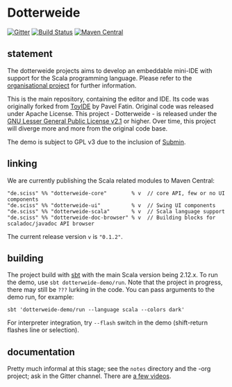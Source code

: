 # Dotterweide

[![Gitter](https://badges.gitter.im/Join%20Chat.svg)](https://gitter.im/dotterweide/dotterweide-org?utm_source=badge&utm_medium=badge&utm_campaign=pr-badge&utm_content=badge)
[![Build Status](https://travis-ci.org/dotterweide/dotterweide.svg?branch=master)](https://travis-ci.org/dotterweide/dotterweide)
[![Maven Central](https://maven-badges.herokuapp.com/maven-central/de.sciss/dotterweide-core_2.12/badge.svg)](https://maven-badges.herokuapp.com/maven-central/de.sciss/dotterweide-core_2.12)

## statement

The dotterweide projects aims to develop an embeddable mini-IDE with support for the Scala programming language. Please refer to the
[organisational project](https://github.com/dotterweide/dotterweide-org) for further information.

This is the main repository, containing the editor and IDE. Its code was originally forked
from [ToyIDE](https://github.com/pavelfatin/toyide) by Pavel Fatin. Original code was released
under Apache License. This project - Dotterweide - is released under the
[GNU Lesser General Public License v2.1](https://www.gnu.org/licenses/lgpl-2.1.txt) or higher.
Over time, this project will diverge more and more from the original code base.

The demo is subject to GPL v3 due to the inclusion of [Submin](https://git.iem.at/sciss/Submin).

## linking

We are currently publishing the Scala related modules to Maven Central:

    "de.sciss" %% "dotterweide-core"        % v  // core API, few or no UI components
    "de.sciss" %% "dotterweide-ui"          % v  // Swing UI components
    "de.sciss" %% "dotterweide-scala"       % v  // Scala language support
    "de.sciss" %% "dotterweide-doc-browser" % v  // Building blocks for scaladoc/javadoc API browser

The current release version `v` is `"0.1.2"`.

## building

The project build with [sbt](http://www.scala-sbt.org/) with the main Scala version being 2.12.x.
To run the demo, use `sbt dotterweide-demo/run`. Note that the project in progress, there may still be
`???` lurking in the code. You can pass arguments to the demo run, for example:

    sbt 'dotterweide-demo/run --language scala --colors dark'
    
For interpreter integration, try `--flash` switch in the demo (shift-return flashes line or selection).

## documentation

Pretty much informal at this stage; see the `notes` directory and the -org project; ask in the Gitter channel.
There are [a few videos](https://peertube.social/video-channels/dotterweide/videos).

